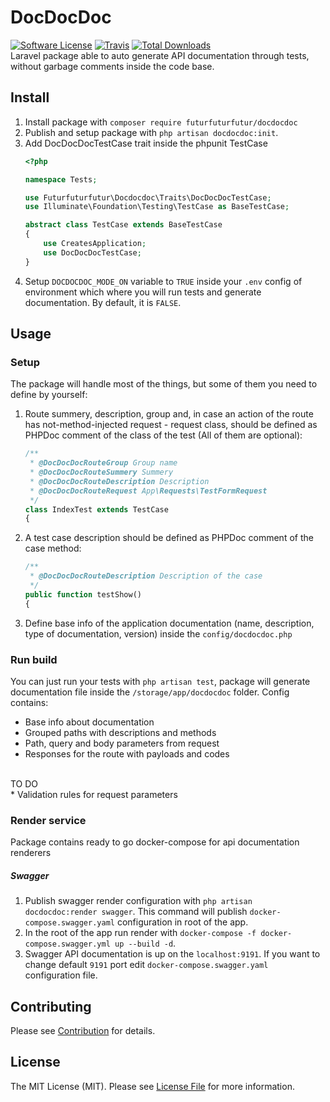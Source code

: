 # DocDocDoc
[![Software License](https://img.shields.io/badge/license-MIT-brightgreen.svg?style=flat-square)](LICENSE.md)
[![Travis](https://img.shields.io/travis/futurfuturfutur/docdocdoc.svg?style=flat-square)]()
[![Total Downloads](https://img.shields.io/packagist/dt/futurfuturfutur/docdocdoc.svg?style=flat-square)](https://packagist.org/packages/futurfuturfutur/docdocdoc)
<br>
Laravel package able to auto generate API documentation through tests, without garbage comments inside the code base.
## Install
1. Install package with `composer require futurfuturfutur/docdocdoc`
2. Publish and setup package with `php artisan docdocdoc:init`.
3. Add DocDocDocTestCase trait inside the phpunit TestCase 
    ``` php
    <?php
    
    namespace Tests;
    
    use Futurfuturfutur\Docdocdoc\Traits\DocDocDocTestCase;
    use Illuminate\Foundation\Testing\TestCase as BaseTestCase;
    
    abstract class TestCase extends BaseTestCase
    {
        use CreatesApplication;
        use DocDocDocTestCase;
    }
    ```
4. Setup `DOCDOCDOC_MODE_ON` variable to `TRUE` inside your `.env` config of environment which where you will run tests 
and generate documentation. By default, it is `FALSE`.

## Usage
### Setup
The package will handle most of the things, but some of them you need to define by yourself:
1. Route summery, description, group and, in case an action of the route has not-method-injected request - request class,
 should be defined as PHPDoc comment of the class of the test (All of them are optional):
    ``` php
    /**
     * @DocDocDocRouteGroup Group name
     * @DocDocDocRouteSummery Summery
     * @DocDocDocRouteDescription Description
     * @DocDocDocRouteRequest App\Requests\TestFormRequest
     */
   class IndexTest extends TestCase
   {
    ```
2. A test case description should be defined as PHPDoc comment of the case method:
    ``` php
    /**
     * @DocDocDocRouteDescription Description of the case
     */
    public function testShow()
    {
    ```
3. Define base info of the application documentation (name, description, type of documentation, version) inside the `config/docdocdoc.php`
### Run build
You can just run your tests with `php artisan test`, package will generate documentation
 file inside the `/storage/app/docdocdoc` folder. Config contains:
 * Base info about documentation
 * Grouped paths with descriptions and methods
 * Path, query and body parameters from request
 * Responses for the route with payloads and codes
 <br/>
TO DO 
 <br/>
 * Validation rules for request parameters 

### Render service
Package contains ready to go docker-compose for api documentation renderers
##### Swagger
1. Publish swagger render configuration with `php artisan docdocdoc:render swagger`. This command will publish  `docker-compose.swagger.yaml` configuration in root of the app.
2. In the root of the app run render with `docker-compose -f docker-compose.swagger.yml up --build -d`.
3. Swagger API documentation is up on the `localhost:9191`. If you want to change default `9191` port edit `docker-compose.swagger.yaml` configuration file.


## Contributing
Please see [Contribution](CONTRIBUTING.md) for details.


## License
The MIT License (MIT). Please see [License File](/LICENSE.md) for more information.
